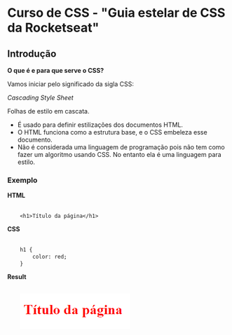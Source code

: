 # Curso de CSS - "Guia estelar de CSS da Rocketseat"

## Introdução

**O que é e para que serve o CSS?**

Vamos iniciar pelo significado da sigla CSS: 

*Cascading Style Sheet*

Folhas de estilo em cascata.

* É usado para definir estilizações dos documentos HTML.
* O HTML funciona como a estrutura base, e o CSS embeleza esse documento.
* Não é considerada uma linguagem de programação pois não tem como fazer um algoritmo usando CSS. No entanto ela é uma linguagem para estilo.

### Exemplo

**HTML**
<pre><code>
    &lt;h1&gt;Título da página&lt;/h1&gt;
</code></pre>

**CSS**
<pre><code>
    h1 {
        color: red;
    }
</code></pre>

**Result**
<pre><code>
    <img src="print.png" src="Título em vermelho">
</code></pre>